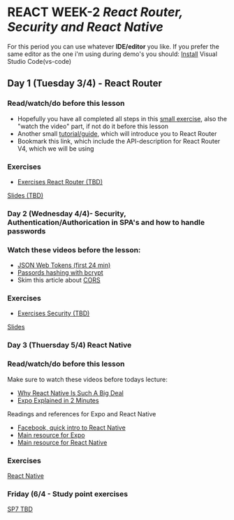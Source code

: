 # REACT WEEK-2 *React Router, Security and React Native*

For this period you can use whatever **IDE/editor** you like. If you prefer the same editor as the one i'm using during demo's you should: [Install](https://code.visualstudio.com/download) Visual Studio Code(vs-code) 

## Day 1 (Tuesday 3/4) - React Router

### Read/watch/do before this lesson
- Hopefully you have all completed all steps in this [small exercise](https://docs.google.com/document/d/1NifApJ0QWxqa5kvvDxCvYew7WYqVViKiE0X8tB0Su0A/edit?usp=sharing), also the "watch the video" part, if not do it before this lesson
- Another small [tutorial/guide](https://www.sitepoint.com/react-router-v4-complete-guide/), which will introduce you to React Router
- Bookmark this link, which include the API-description for React Router V4, which we will be using

### Exercises
- [Exercises React Router (TBD) ](https://docs.google.com/document/d/1HS5x4viPsdFU0DxK-mIDTkaOk5v3NmJSig-JCOTmqQg/edit?usp=sharing) 

[Slides (TBD)]()


### Day 2 (Wednesday 4/4)- Security, Authentication/Authorication in SPA's and how to handle passwords

### Watch these videos before the lesson:

- [JSON Web Tokens (first 24 min)](https://www.youtube.com/watch?v=K6pwjJ5h0Gg)
- [Passords hashing with bcrypt](https://www.youtube.com/watch?v=K6pwjJ5h0Gg)
- Skim this article about [CORS](https://developer.mozilla.org/en-US/docs/Web/HTTP/CORS)


### Exercises
- [Exercises Security (TBD)]() 

[Slides](http://sem3slides.mydemos.dk/security/security.html)


### Day 3 (Thuersday 5/4) React Native

### Read/watch/do before this lesson
Make sure to watch these videos before todays lecture:
- [Why React Native Is Such A Big Deal](https://www.youtube.com/watch?v=CAc_PAbJkVU)
- [Expo Explained in 2 Minutes](https://www.youtube.com/watch?v=IQI9aUlouMI)

Readings and references for Expo and React Native
- [Facebook, quick intro to React Native](https://facebook.github.io/react-native/)
- [Main resource for Expo](https://docs.expo.io/versions/latest/index.html)
- [Main resource for React Native](https://facebook.github.io/react-native/docs/getting-started.html)

### Exercises
[React Native](https://docs.google.com/document/d/1InOKIB8hLsjKCtjrqkgtQIDHDorMEvpE_j12MMvU1Vk/edit?usp=sharing)

### Friday (6/4 - Study point exercises
[SP7 TBD]()
